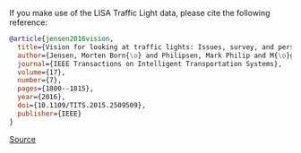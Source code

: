 If you make use of the LISA Traffic Light data, please cite the following reference:

``` bibtex 
@article{jensen2016vision,
  title={Vision for looking at traffic lights: Issues, survey, and perspectives},
  author={Jensen, Morten Born{\o} and Philipsen, Mark Philip and M{\o}gelmose, Andreas and Moeslund, Thomas Baltzer and Trivedi, Mohan Manubhai},
  journal={IEEE Transactions on Intelligent Transportation Systems},
  volume={17},
  number={7},
  pages={1800--1815},
  year={2016},
  doi={10.1109/TITS.2015.2509509},
  publisher={IEEE}
}
```

[Source](https://www.kaggle.com/datasets/mbornoe/lisa-traffic-light-dataset)